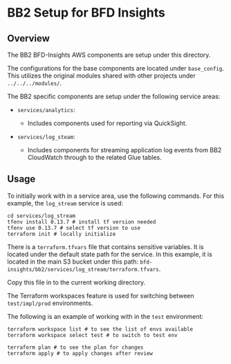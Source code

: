 # BB2 Setup for BFD Insights

## Overview

The BB2 BFD-Insights AWS components are setup under this directory.

The configurations for the base components are located under `base_config`. This utilizes the original modules shared with other projects under `../../../modules/`.

The BB2 specific components are setup under the following service areas:

- `services/analytics`:
  - Includes components used for reporting via QuickSight.

- `services/log_steam`:
  - Includes components for streaming application log events from BB2 CloudWatch through to the related Glue tables.

## Usage

To initially work with in a service area, use the following commands. For this example, the `log_stream` service is used:

```
cd services/log_stream
tfenv install 0.13.7 # install tf version needed
tfenv use 0.13.7 # select tf version to use
terraform init # locally initialize 
```

There is a `terraform.tfvars` file that contains sensitive variables. It is located under the default state path for the service. In this example, it is located in the main S3 bucket under this path:  `bfd-insights/bb2/services/log_stream/terraform.tfvars`.

Copy this file in to the current working directory.

The Terraform workspaces feature is used for switching between `test/impl/prod` environments.

The following is an example of working with in the `test` environment:

```
terraform workspace list # to see the list of envs available
terraform workspace select test # to switch to test env

terraform plan # to see the plan for changes
terraform apply # to apply changes after review
```